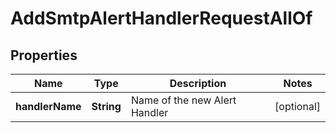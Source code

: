 

# AddSmtpAlertHandlerRequestAllOf


## Properties

| Name | Type | Description | Notes |
|------------ | ------------- | ------------- | -------------|
|**handlerName** | **String** | Name of the new Alert Handler |  [optional] |



